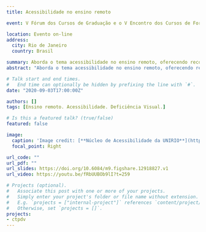 ```yaml
---
title: Acessibilidade no ensino remoto

event: V Fórum dos Cursos de Graduação e o V Encontro dos Cursos de Formação de Professores da UNIRIO

location: Evento on-line
address:
  city: Rio de Janeiro
  country: Brasil

summary: Aborda o tema acessibilidade no ensino remoto, oferecendo recomendações para a inclusão de estudantes com deficiência visual nas aulas e Ambientes Virtuais de Aprendizagem.
abstract: "Aborda o tema acessibilidade no ensino remoto, oferecendo recomendações para a inclusão de estudantes com deficiência visual nas aulas e Ambientes Virtuais de Aprendizagem."

# Talk start and end times.
#   End time can optionally be hidden by prefixing the line with `#`.
date: "2020-09-03T17:00:00Z"

authors: []
tags: [Ensino remoto. Acessibilidade. Deficiência Visual.]

# Is this a featured talk? (true/false)
featured: false

image:
  caption: 'Image credit: [**Núcleo de Acessibilidade da UNIRIO**](http://www.unirio.br/acessibilidade/arquivos/palestras-sobre-acessibilidade-e-inclusao)'
  focal_point: Right

url_code: ""
url_pdf: ""
url_slides: https://doi.org/10.6084/m9.figshare.12918827.v1
url_video: https://youtu.be/fRbUUBOb9lI?t=259

# Projects (optional).
#   Associate this post with one or more of your projects.
#   Simply enter your project's folder or file name without extension.
#   E.g. `projects = ["internal-project"]` references `content/project/deep-learning/index.md`.
#   Otherwise, set `projects = []`.
projects:
- ctpdv
---
```


